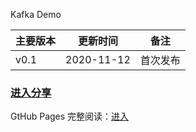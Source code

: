 Kafka Demo


| 主要版本 | 更新时间       | 备注             |
| ---- | ---------- | -------------- |
| v0.1 | 2020-11-12 | 首次发布           |



### [进入分享](https://chassic.github.io/KafkaDemo/#/share/kafak-share)





GtHub Pages 完整阅读：[进入](https://chassic.github.io/KafkaDemo/)
